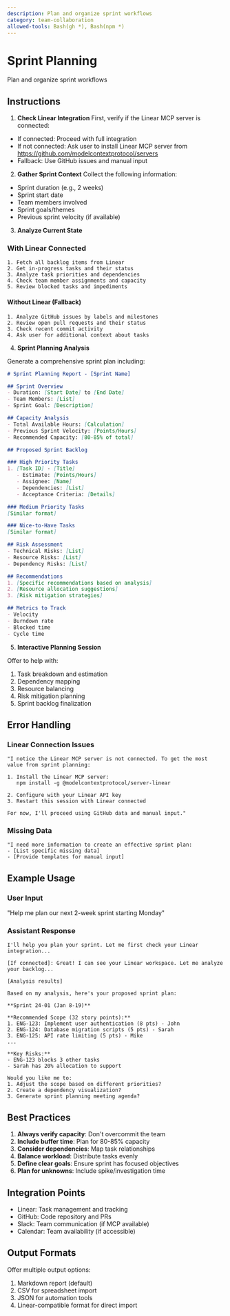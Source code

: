```yaml
---
description: Plan and organize sprint workflows
category: team-collaboration
allowed-tools: Bash(gh *), Bash(npm *)
---
```


# Sprint Planning

Plan and organize sprint workflows

## Instructions

1. **Check Linear Integration**
First, verify if the Linear MCP server is connected:

- If connected: Proceed with full integration
- If not connected: Ask user to install Linear MCP server from <https://github.com/modelcontextprotocol/servers>
- Fallback: Use GitHub issues and manual input

2. **Gather Sprint Context**
Collect the following information:

- Sprint duration (e.g., 2 weeks)
- Sprint start date
- Team members involved
- Sprint goals/themes
- Previous sprint velocity (if available)

3. **Analyze Current State**

### With Linear Connected

```
1. Fetch all backlog items from Linear
2. Get in-progress tasks and their status
3. Analyze task priorities and dependencies
4. Check team member assignments and capacity
5. Review blocked tasks and impediments
```

#### Without Linear (Fallback)

```
1. Analyze GitHub issues by labels and milestones
2. Review open pull requests and their status
3. Check recent commit activity
4. Ask user for additional context about tasks
```

4. **Sprint Planning Analysis**

Generate a comprehensive sprint plan including:

```markdown
# Sprint Planning Report - [Sprint Name]

## Sprint Overview
- Duration: [Start Date] to [End Date]
- Team Members: [List]
- Sprint Goal: [Description]

## Capacity Analysis
- Total Available Hours: [Calculation]
- Previous Sprint Velocity: [Points/Hours]
- Recommended Capacity: [80-85% of total]

## Proposed Sprint Backlog

### High Priority Tasks
1. [Task ID] - [Title]
   - Estimate: [Points/Hours]
   - Assignee: [Name]
   - Dependencies: [List]
   - Acceptance Criteria: [Details]

### Medium Priority Tasks
[Similar format]

### Nice-to-Have Tasks
[Similar format]

## Risk Assessment
- Technical Risks: [List]
- Resource Risks: [List]
- Dependency Risks: [List]

## Recommendations
1. [Specific recommendations based on analysis]
2. [Resource allocation suggestions]
3. [Risk mitigation strategies]

## Metrics to Track
- Velocity
- Burndown rate
- Blocked time
- Cycle time
```

5. **Interactive Planning Session**

Offer to help with:

1. Task breakdown and estimation
2. Dependency mapping
3. Resource balancing
4. Risk mitigation planning
5. Sprint backlog finalization

## Error Handling

### Linear Connection Issues

```
"I notice the Linear MCP server is not connected. To get the most value from sprint planning:

1. Install the Linear MCP server:
   npm install -g @modelcontextprotocol/server-linear

2. Configure with your Linear API key
3. Restart this session with Linear connected

For now, I'll proceed using GitHub data and manual input."
```

### Missing Data

```
"I need more information to create an effective sprint plan:
- [List specific missing data]
- [Provide templates for manual input]
```

## Example Usage

### User Input

"Help me plan our next 2-week sprint starting Monday"

### Assistant Response

```
I'll help you plan your sprint. Let me first check your Linear integration...

[If connected]: Great! I can see your Linear workspace. Let me analyze your backlog...

[Analysis results]

Based on my analysis, here's your proposed sprint plan:

**Sprint 24-01 (Jan 8-19)**

**Recommended Scope (32 story points):**
1. ENG-123: Implement user authentication (8 pts) - John
2. ENG-124: Database migration scripts (5 pts) - Sarah
3. ENG-125: API rate limiting (5 pts) - Mike
...

**Key Risks:**
- ENG-123 blocks 3 other tasks
- Sarah has 20% allocation to support

Would you like me to:
1. Adjust the scope based on different priorities?
2. Create a dependency visualization?
3. Generate sprint planning meeting agenda?
```

## Best Practices

1. **Always verify capacity**: Don't overcommit the team
2. **Include buffer time**: Plan for 80-85% capacity
3. **Consider dependencies**: Map task relationships
4. **Balance workload**: Distribute tasks evenly
5. **Define clear goals**: Ensure sprint has focused objectives
6. **Plan for unknowns**: Include spike/investigation time

## Integration Points

- Linear: Task management and tracking
- GitHub: Code repository and PRs
- Slack: Team communication (if MCP available)
- Calendar: Team availability (if accessible)

## Output Formats

Offer multiple output options:

1. Markdown report (default)
2. CSV for spreadsheet import
3. JSON for automation tools
4. Linear-compatible format for direct import
